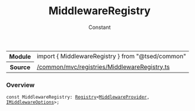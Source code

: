 
<header class="symbol-info-header"><h1 id="middlewareregistry">MiddlewareRegistry</h1><label class="symbol-info-type-label const">Constant</label></header>
<!-- summary -->
<section class="symbol-info"><table class="is-full-width"><tbody><tr><th>Module</th><td><div class="lang-typescript"><span class="token keyword">import</span> { MiddlewareRegistry }&nbsp;<span class="token keyword">from</span>&nbsp;<span class="token string">"@tsed/common"</span></div></td></tr><tr><th>Source</th><td><a href="https://github.com/Romakita/ts-express-decorators/blob/v4.5.0/src//common/mvc/registries/MiddlewareRegistry.ts#L0-L0">/common/mvc/registries/MiddlewareRegistry.ts</a></td></tr></tbody></table></section>
<!-- overview -->


### Overview


<pre><code class="typescript-lang "><span class="token keyword">const</span> MiddlewareRegistry<span class="token punctuation">:</span> <a href="#api/core/registry"><span class="token">Registry</span></a><<a href="#api/common/mvc/middlewareprovider"><span class="token">MiddlewareProvider</span></a><span class="token punctuation">,</span> <a href="#api/common/mvc/imiddlewareoptions"><span class="token">IMiddlewareOptions</span></a>><span class="token punctuation">;</span></code></pre>


<!-- Parameters -->

<!-- Description -->

<!-- Members -->


